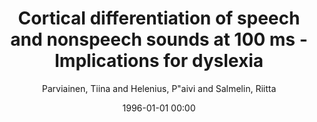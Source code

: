 ---
layout: post
title: Cortical differentiation of speech and nonspeech sounds at 100 ms - Implications for dyslexia

date: 1996-01-01 00:00
author: Parviainen, Tiina and Helenius, P\"aivi and Salmelin, Riitta
tags: ["dyslexia","meg","n100","speech perception"]
journal: Cerebral Cortex

link: https://doi.org/10.1093/cercor/bhh206

year: 2005
---